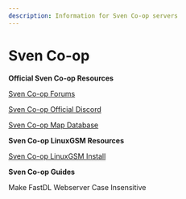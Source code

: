 ```yaml
---
description: Information for Sven Co-op servers
---
```


# Sven Co-op

**Official Sven Co-op Resources**

[Sven Co-op Forums](https://forums.svencoop.com/)

[Sven Co-op Official Discord](https://discordapp.com/invite/svencoop)

[Sven Co-op Map Database](http://scmapdb.com/)



**Sven Co-op LinuxGSM Resources**

[Sven Co-op LinuxGSM Install](https://linuxgsm.com/lgsm/svenserver/)



**Sven Co-op Guides**

Make FastDL Webserver Case Insensitive

